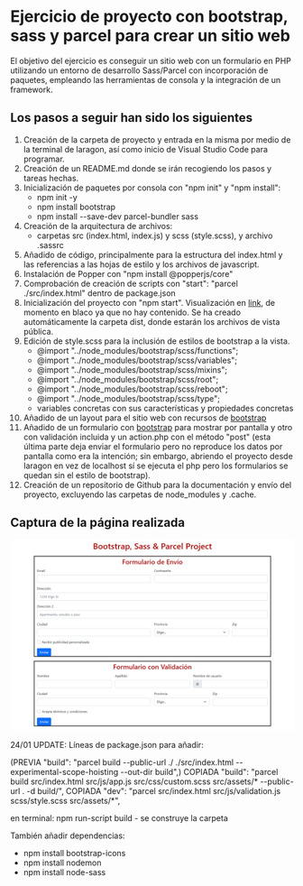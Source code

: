 # Ejercicio de proyecto con bootstrap, sass y parcel para crear un sitio web

El objetivo del ejercicio es conseguir un sitio web con un formulario en PHP utilizando un entorno de desarrollo Sass/Parcel con incorporación de paquetes, empleando las herramientas de consola y la integración de un framework.

## Los pasos a seguir han sido los siguientes

1. Creación de la carpeta de proyecto y entrada en la misma por medio de la terminal de laragon, así como inicio de Visual Studio Code para programar.
2. Creación de un README.md donde se irán recogiendo los pasos y tareas hechas.
3. Inicialización de paquetes por consola con "npm init" y "npm install":
   - npm init -y
   - npm install bootstrap
   - npm install --save-dev parcel-bundler sass
4. Creación de la arquitectura de archivos:
   - carpetas src (index.html, index.js) y scss (style.scss), y archivo .sassrc
5. Añadido de código, principalmente para la estructura del index.html y las referencias a las hojas de estilo y los archivos de javascript.
6. Instalación de Popper con "npm install @popperjs/core"
7. Comprobación de creación de scripts con "start": "parcel ./src/index.html" dentro de package.json
8. Inicialización del proyecto con "npm start". Visualización en [link](http://localhost:1234), de momento en blaco ya que no hay contenido. Se ha creado automáticamente la carpeta dist, donde estarán los archivos de vista pública.
9. Edición de style.scss para la inclusión de estilos de bootstrap a la vista.
    - @import "../node_modules/bootstrap/scss/functions";
    - @import "../node_modules/bootstrap/scss/variables";
    - @import "../node_modules/bootstrap/scss/mixins";
    - @import "../node_modules/bootstrap/scss/root";
    - @import "../node_modules/bootstrap/scss/reboot";
    - @import "../node_modules/bootstrap/scss/type";
    - variables concretas con sus características y propiedades concretas
10. Añadido de un layout para el sitio web con recursos de [bootstrap](https://getbootstrap.com/docs/5.1/layout)
11. Añadido de un formulario con [bootstrap](https://getbootstrap.com/docs/5.1/forms) para mostrar por pantalla y otro con validación incluida y un action.php con el método "post" (esta última parte deja enviar el formulario pero no reproduce los datos por pantalla como era la intención; sin embargo, abriendo el proyecto desde laragon en vez de localhost sí se ejecuta el php pero los formularios se quedan sin el estilo de bootstrap).
12. Creación de un repositorio de Github para la documentación y envío del proyecto, excluyendo las carpetas de node_modules y .cache.

## Captura de la página realizada

![pantalla](/bootstrap-sass-parcel.png)

24/01 UPDATE:
Líneas de package.json para añadir:

(PREVIA "build": "parcel build --public-url ./ ./src/index.html --experimental-scope-hoisting --out-dir build",)
COPIADA "build": "parcel build src/index.html src/js/app.js src/css/custom.scss src/assets/* --public-url . -d build/",
COPIADA "dev": "parcel src/index.html src/js/validation.js scss/style.scss src/assets/*",

en terminal: npm run-script build - se construye la carpeta

También añadir dependencias:

- npm install bootstrap-icons
- npm install nodemon
- npm install node-sass
